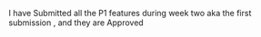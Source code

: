 I have Submitted all the P1 features during week two aka the first submission , and they are Approved
